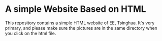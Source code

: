 # A simple Website Based on HTML

This repository contains a simple HTML website of EE, Tsinghua. It's very primary, and please make sure the pictures are in the same directory when you click on the html file.
